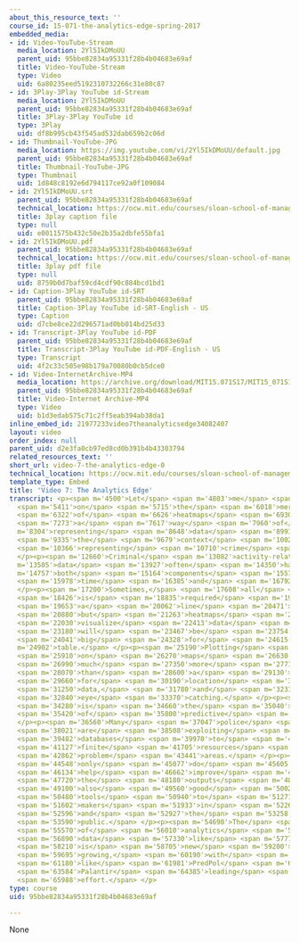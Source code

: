 ```yaml
---
about_this_resource_text: ''
course_id: 15-071-the-analytics-edge-spring-2017
embedded_media:
- id: Video-YouTube-Stream
  media_location: 2Yl5IkDMoUU
  parent_uid: 95bbe82834a95331f28b4b04683e69af
  title: Video-YouTube-Stream
  type: Video
  uid: 6a80235eed5192310732266c31e80c87
- id: 3Play-3Play YouTube id-Stream
  media_location: 2Yl5IkDMoUU
  parent_uid: 95bbe82834a95331f28b4b04683e69af
  title: 3Play-3Play YouTube id
  type: 3Play
  uid: df8b995cb43f545ad532dab659b2c06d
- id: Thumbnail-YouTube-JPG
  media_location: https://img.youtube.com/vi/2Yl5IkDMoUU/default.jpg
  parent_uid: 95bbe82834a95331f28b4b04683e69af
  title: Thumbnail-YouTube-JPG
  type: Thumbnail
  uid: 1d848c8192e6d794117ce92a0f109084
- id: 2Yl5IkDMoUU.srt
  parent_uid: 95bbe82834a95331f28b4b04683e69af
  technical_location: https://ocw.mit.edu/courses/sloan-school-of-management/15-071-the-analytics-edge-spring-2017/visualization/the-analytical-policeman-visualization-for-law-and-order/video-7-the-analytics-edge/video-7-the-analytics-edge-0/2Yl5IkDMoUU.srt
  title: 3play caption file
  type: null
  uid: e0011575b432c50e2b35a2dbfe55bfa1
- id: 2Yl5IkDMoUU.pdf
  parent_uid: 95bbe82834a95331f28b4b04683e69af
  technical_location: https://ocw.mit.edu/courses/sloan-school-of-management/15-071-the-analytics-edge-spring-2017/visualization/the-analytical-policeman-visualization-for-law-and-order/video-7-the-analytics-edge/video-7-the-analytics-edge-0/2Yl5IkDMoUU.pdf
  title: 3play pdf file
  type: null
  uid: 8759b0d7baf59cd4cdf90c884bcd1bd1
- id: Caption-3Play YouTube id-SRT
  parent_uid: 95bbe82834a95331f28b4b04683e69af
  title: Caption-3Play YouTube id-SRT-English - US
  type: Caption
  uid: d7cbe8ce22d296571ad0bb014bd25d33
- id: Transcript-3Play YouTube id-PDF
  parent_uid: 95bbe82834a95331f28b4b04683e69af
  title: Transcript-3Play YouTube id-PDF-English - US
  type: Transcript
  uid: 4f2c33c505e98b179a70080b0cb5dce0
- id: Video-InternetArchive-MP4
  media_location: https://archive.org/download/MIT15.071S17/MIT15_071S17_Session_7.3.13_300k.mp4
  parent_uid: 95bbe82834a95331f28b4b04683e69af
  title: Video-Internet Archive-MP4
  type: Video
  uid: b1d3edab575c71c2ff5eab394ab38da1
inline_embed_id: 21977233video7theanalyticsedge34082407
layout: video
order_index: null
parent_uid: d2e3fa0cb97ed8cd0b391b4b43303794
related_resources_text: ''
short_url: video-7-the-analytics-edge-0
technical_location: https://ocw.mit.edu/courses/sloan-school-of-management/15-071-the-analytics-edge-spring-2017/visualization/the-analytical-policeman-visualization-for-law-and-order/video-7-the-analytics-edge/video-7-the-analytics-edge-0
template_type: Embed
title: 'Video 7: The Analytics Edge'
transcript: <p><span m='4500'>Let</span> <span m='4803'>me</span> <span m='5107'>comment</span>
  <span m='5411'>on</span> <span m='5715'>the</span> <span m='6018'>merits</span>
  <span m='6322'>of</span> <span m='6626'>heatmaps</span> <span m='6930'>as</span>
  <span m='7273'>a</span> <span m='7617'>way</span> <span m='7960'>of</span> <span
  m='8304'>representing</span> <span m='8648'>data</span> <span m='8991'>in</span>
  <span m='9335'>the</span> <span m='9679'>context</span> <span m='10022'>of</span>
  <span m='10366'>representing</span> <span m='10710'>crime</span> <span m='11685'>activity.</span>
  </p><p><span m='12660'>Criminal</span> <span m='13082'>activity-related</span> <span
  m='13505'>data</span> <span m='13927'>often</span> <span m='14350'>has</span> <span
  m='14757'>both</span> <span m='15164'>components</span> <span m='15571'>of</span>
  <span m='15978'>time</span> <span m='16385'>and</span> <span m='16792'>location.</span>
  </p><p><span m='17200'>Sometimes,</span> <span m='17608'>all</span> <span m='18017'>that</span>
  <span m='18426'>is</span> <span m='18835'>required</span> <span m='19244'>is</span>
  <span m='19653'>a</span> <span m='20062'>line</span> <span m='20471'>chart,</span>
  <span m='20880'>but</span> <span m='21263'>heatmaps</span> <span m='21646'>can</span>
  <span m='22030'>visualize</span> <span m='22413'>data</span> <span m='22796'>that</span>
  <span m='23180'>will</span> <span m='23467'>be</span> <span m='23754'>too</span>
  <span m='24041'>big</span> <span m='24328'>for</span> <span m='24615'>a</span> <span
  m='24902'>table.</span> </p><p><span m='25190'>Plotting</span> <span m='25550'>data</span>
  <span m='25910'>on</span> <span m='26270'>maps</span> <span m='26630'>is</span>
  <span m='26990'>much</span> <span m='27350'>more</span> <span m='27710'>effective</span>
  <span m='28070'>than</span> <span m='28600'>a</span> <span m='29130'>table</span>
  <span m='29660'>for</span> <span m='30190'>location</span> <span m='30720'>based</span>
  <span m='31250'>data,</span> <span m='31780'>and</span> <span m='32310'>is</span>
  <span m='32840'>eye</span> <span m='33370'>catching.</span> </p><p><span m='33900'>What</span>
  <span m='34280'>is</span> <span m='34660'>the</span> <span m='35040'>edge</span>
  <span m='35420'>of</span> <span m='35800'>predictive</span> <span m='36180'>policing?</span>
  </p><p><span m='36560'>Many</span> <span m='37047'>police</span> <span m='37534'>forces</span>
  <span m='38021'>are</span> <span m='38508'>exploiting</span> <span m='38995'>their</span>
  <span m='39482'>databases</span> <span m='39970'>to</span> <span m='40548'>focus</span>
  <span m='41127'>finite</span> <span m='41705'>resources</span> <span m='42284'>on</span>
  <span m='42862'>problem</span> <span m='43441'>areas.</span> </p><p><span m='44020'>Not</span>
  <span m='44548'>only</span> <span m='45077'>do</span> <span m='45605'>analytics</span>
  <span m='46134'>help</span> <span m='46662'>improve</span> <span m='47191'>policework,</span>
  <span m='47720'>the</span> <span m='48180'>outputs</span> <span m='48640'>are</span>
  <span m='49100'>also</span> <span m='49560'>good</span> <span m='50020'>communication</span>
  <span m='50480'>tools</span> <span m='50940'>to</span> <span m='51271'>decision</span>
  <span m='51602'>makers</span> <span m='51933'>in</span> <span m='52265'>government,</span>
  <span m='52596'>and</span> <span m='52927'>the</span> <span m='53258'>wider</span>
  <span m='53590'>public.</span> </p><p><span m='54690'>The</span> <span m='55130'>application</span>
  <span m='55570'>of</span> <span m='56010'>analytics</span> <span m='56450'>to</span>
  <span m='56890'>data</span> <span m='57330'>like</span> <span m='57770'>this</span>
  <span m='58210'>is</span> <span m='58705'>new</span> <span m='59200'>and</span>
  <span m='59695'>growing,</span> <span m='60190'>with</span> <span m='60685'>companies</span>
  <span m='61180'>like</span> <span m='61981'>PredPol</span> <span m='62782'>and</span>
  <span m='63584'>Palantir</span> <span m='64385'>leading</span> <span m='65187'>the</span>
  <span m='65988'>effort.</span> </p>
type: course
uid: 95bbe82834a95331f28b4b04683e69af

---
```

None